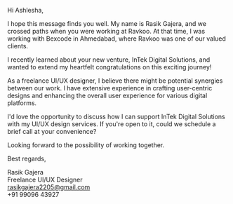 Hi Ashlesha,

I hope this message finds you well. My name is Rasik Gajera, and we crossed paths when you were working at Ravkoo. At that time, I was working with Bexcode in Ahmedabad, where Ravkoo was one of our valued clients.

I recently learned about your new venture, InTek Digital Solutions, and wanted to extend my heartfelt congratulations on this exciting journey!

As a freelance UI/UX designer, I believe there might be potential synergies between our work. I have extensive experience in crafting user-centric designs and enhancing the overall user experience for various digital platforms.

I'd love the opportunity to discuss how I can support InTek Digital Solutions with my UI/UX design services. If you're open to it, could we schedule a brief call at your convenience?

Looking forward to the possibility of working together.

Best regards,

Rasik Gajera  
Freelance UI/UX Designer  
rasikgajera2205@gmail.com  
+91 99096 43927